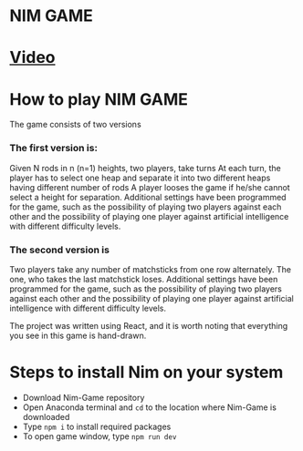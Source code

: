 <h1>NIM GAME</h1>

# [Video](https://github.com/amjadkayed/Nim-Game/assets/89554865/acfc63c7-db89-48dd-bdae-4c4aef23f0bd)

# How to play NIM GAME
The game consists of two versions

<h3>The first version is:</h3>
Given N rods in n (n=1) heights, two players, take turns
At each turn, the player has to select one heap and separate it into two different heaps having different number of rods
A player looses the game if he/she cannot select a height for separation.
Additional settings have been programmed for the game, such as the possibility of playing two players against each other and the possibility of playing one player against artificial intelligence with different difficulty levels.

<h3>The second version is</h3>
Two players take any number of matchsticks from one row alternately. The one, who takes the last matchstick loses.
Additional settings have been programmed for the game, such as the possibility of playing two players against each other and the possibility of playing one player against artificial intelligence with different difficulty levels.

The project was written using React, and it is worth noting that everything you see in this game is hand-drawn.

# Steps to install Nim on your system
+ Download Nim-Game repository
+ Open Anaconda terminal and ```cd``` to the location where Nim-Game is downloaded
+ Type ```npm i``` to install required packages
+ To open game window, type ```npm run dev```
